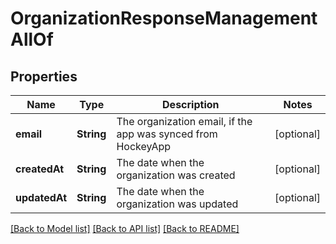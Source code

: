 # OrganizationResponseManagementAllOf

## Properties
Name | Type | Description | Notes
------------ | ------------- | ------------- | -------------
**email** | **String** | The organization email, if the app was synced from HockeyApp | [optional] 
**createdAt** | **String** | The date when the organization was created | [optional] 
**updatedAt** | **String** | The date when the organization was updated | [optional] 

[[Back to Model list]](../README.md#documentation-for-models) [[Back to API list]](../README.md#documentation-for-api-endpoints) [[Back to README]](../README.md)


